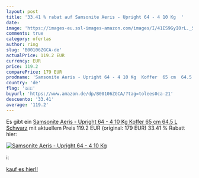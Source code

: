 ```yaml
---
layout: post
title: '33.41 % rabat auf Samsonite Aeris - Upright 64 - 4 10 Kg  '
date: 
image: 'https://images-eu.ssl-images-amazon.com/images/I/41ES9GyI0rL._SL200_.jpg'
comments: true
category: ofertas
author: ring
slug: 'B00106ZGCA-de'
actualPrice: 119.2 EUR
currency: EUR
price: 119.2
comparePrice: 179 EUR
prodname: 'Samsonite Aeris - Upright 64 - 4 10 Kg  Koffer  65 cm  64.5 L  Schwarz'
country: 'de'
flag: '🇩🇪'
buyurl: 'https://www.amazon.de/dp/B00106ZGCA/?tag=tolees0ca-21'
descuento: '33.41'
average: '119.2'
---
```


Es gibt ein [Samsonite Aeris - Upright 64 - 4 10 Kg  Koffer  65 cm  64.5 L  Schwarz](https://www.amazon.de/dp/B00106ZGCA/?tag=tolees0ca-21) mit aktuellem Preis 119.2 EUR (original: 179 EUR) 33.41 % Rabatt hier:

[![Samsonite Aeris - Upright 64 - 4 10 Kg  ](https://images-eu.ssl-images-amazon.com/images/I/41ES9GyI0rL._SL200_.jpg)](https://www.amazon.de/dp/B00106ZGCA/?tag=tolees0ca-21)

ℹ️:


[kauf es hier!!](https://www.amazon.de/dp/B00106ZGCA/?tag=tolees0ca-21)

